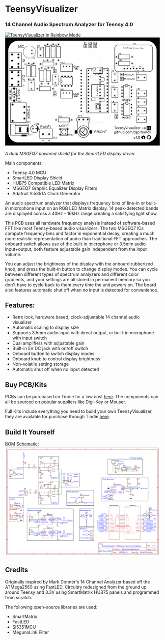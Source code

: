 # TeensyVisualizer
### 14 Channel Audio Spectrum Analyzer for Teensy 4.0
![TeensyVisualizer in Rainbow Mode](https://github.com/dgorbunov/TeensyVisualizer/blob/main/Photos/rainbow_animated.gif)
![Top Board Layout](https://github.com/dgorbunov/TeensyVisualizer/blob/main/Photos/Render%20Top%20V1.0.svg)

*A dual MSGEQ7 powered shield for the SmartLED display driver.*

Main components:
- Teensy 4.0 MCU
- SmartLED Display Shield
- HUB75 Compatible LED Matrix
- MSGEQ7 Graphic Equalizer Display Filters
- Adafruit Si5351A Clock Generator

An audio spectrum analyzer that displays frequency bins of line-in or built-in microphone input on an RGB LED Matrix display. 14 peak-detected bands are displayed across a 40Hz - 16kHz range creating a satisfying light show.

This PCB uses all hardware frequency analysis instead of software-based FFT like most Teensy-based audio visualizers. The two MSGEQ7 ICs compute frequency bins and factor in exponential decay, creating a much more realistic representation of audio than traditional FFT approaches. The onboard switch allows use of the built-in microphone or 3.5mm audio input+output, both feature adjustable gain independent from the input volume.

You can adjust the brightness of the display with the onboard rubberized knob, and press the built-in button to change display modes. You can cycle between different types of spectrum analyzers and different color gradients, and your settings are all stored in permanent memory so you don't have to cycle back to them every time the unit powers on. The board also features automatic shut off when no input is detected for convenience.

## Features:
- Retro look, hardware based, clock-adjustable 14 channel audio visualizer
- Automatic scaling to display size
- Supports 3.5mm audio input with direct output, or built-in microphone with input switch
- Dual amplifiers with adjustable gain
- Built-in 5V DC jack with on/off switch
- Onboard button to switch display modes
- Onboard knob to control display brightness
- Non-volatile setting storage
- Automatic shut off when no input detected

## Buy PCB/Kits
PCBs can be purchased on Tindie for a low cost [here](https://www.tindie.com/products/27737/). The components can all be sourced on popular suppliers like Digi-Key or Mouser.

Full Kits include everything you need to build your own TeensyVisualizer, they are available for purchase through Tindie [here](https://www.tindie.com/products/27748/).

## Build It Yourself
[BOM](https://github.com/dgorbunov/TeensyVisualizer/tree/main/BOM)
[Schematic:](https://github.com/dgorbunov/TeensyVisualizer/blob/main/Schematic/Schematic%20V1.0.svg)
![Schematic Image](https://github.com/dgorbunov/TeensyVisualizer/blob/main/Schematic/Schematic%20V1.0.svg)

## Credits
Originally inspired by Mark Donner's 14 Channel Analyzer based off the ATMega2560 using FastLED. Circuitry redesigned from the ground up around Teensy and 3.3V using SmartMatrix HUB75 panels and programmed from scratch.

The following open-source libraries are used:
- SmartMatrix
- FastLED
- Si5351MCU
- MegunoLink Filter
